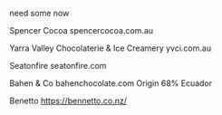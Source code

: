 need some now

Spencer Cocoa spencercocoa.com.au

Yarra Valley Chocolaterie & Ice Creamery yvci.com.au

Seatonfire seatonfire.com

Bahen & Co bahenchocolate.com
Origin 68% Ecuador

Benetto https://bennetto.co.nz/
